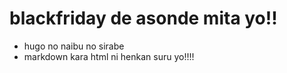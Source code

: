 # blackfriday de asonde mita yo!!
* hugo no naibu no sirabe
* markdown kara html ni henkan suru yo!!!!